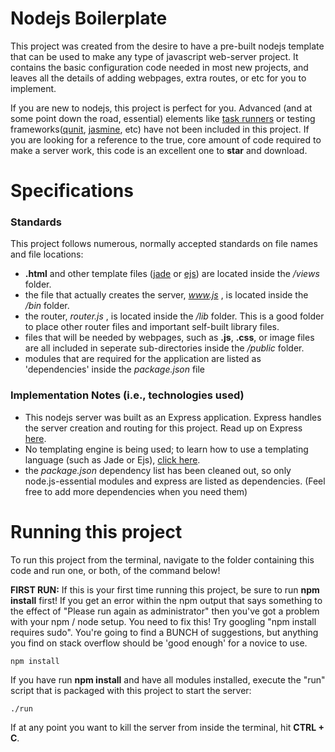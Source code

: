 # Nodejs Boilerplate

This project was created from the desire to have a pre-built nodejs template that can be used to make any type of
javascript web-server project.  It contains the basic configuration code needed in most new projects, and leaves all
the details of adding webpages, extra routes, or etc for you to implement.

 If you are new to nodejs, this project is perfect for you.  Advanced (and at some point down the road, essential) elements like [task runners](http://gruntjs.com/) or testing frameworks([qunit](http://qunitjs.com/),  [jasmine](http://jasmine.github.io/), etc) have not been included in this project.  If you are looking for a reference to the true, core amount of code required to make a server work, this code is an excellent one to **star** and download.

# Specifications

### Standards

This project follows numerous, normally accepted standards on file names and file locations:
- **.html** and other template files ([jade](http://jade-lang.com/) or [ejs](http://www.embeddedjs.com/)) are located inside the */views* folder.
- the file that actually creates the server, *www.js* , is located inside the */bin* folder.
- the router, *router.js* , is located inside the */lib* folder.  This is a good folder to place other router files and important self-built library files.
- files that will be needed by webpages, such as **.js**, **.css**, or image files are all included in seperate sub-directories inside the */public* folder. 
- modules that are required for the application are listed as 'dependencies' inside the *package.json* file

### Implementation Notes (i.e., technologies used)

- This nodejs server was built as an Express application. Express handles the server creation and routing for this project. Read up on Express [here](http://expressjs.com/api.html#app.express).
- No templating engine is being used; to learn how to use a templating language (such as Jade or Ejs), [click here](http://expressjs.com/guide/using-template-engines.html).
- the *package.json* dependency list has been cleaned out, so only node.js-essential modules and express are listed as dependencies.  (Feel free to add more dependencies when you need them)

# Running this project

To run this project from the terminal, navigate to the folder containing this code and run one, or both, of the command below!

**FIRST RUN:** If this is your first time running this project, be sure to run **npm install** first! If you get an error within the npm output that says something to the effect of "Please run again as administrator" then you've got a problem with your npm / node setup. You need to fix this! Try googling "npm install requires sudo". You're going to find a BUNCH of suggestions, but anything you find on stack overflow should be 'good enough' for a novice to use.

    npm install
    
If you have run **npm install** and have all modules installed, execute the "run" script that is packaged with this project to start the server:

    ./run

If at any point you want to kill the server from inside the terminal, hit **CTRL + C**.
